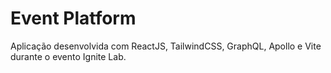 # Event Platform

Aplicação desenvolvida com ReactJS, TailwindCSS, GraphQL, Apollo e Vite durante o evento Ignite Lab.
